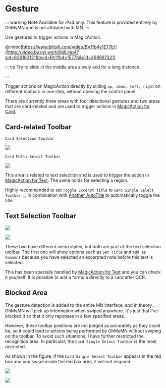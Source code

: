 # Gesture

::: warning Note
Available for iPad only. This feature is provided entirely by OhMyMN and is not affiliated with MN.
:::

Use gestures to trigger actions in MagicAction.

@video[https://www.bilibili.com/video/BV1fb4y1E77b/](https://video.busiyi.world/bili.mp4?aid=636163121&bvid=BV1fb4y1E77b&cid=499697321)

::: tip
Try to slide in the middle area slowly and for a long distance.

:::

Trigger actions on MagicAction directly by sliding `up, down, left, right` on different toolbars in one step, without opening the control panel.

There are currently three areas with four directional gestures and two areas that are card-related and are used to trigger actions in [MagicAction for Card](magicaction4card.md).

## Card-related Toolbar

`Card Selection Toolbar`

![](https://testmnbbs.oss-cn-zhangjiakou.aliyuncs.com/pic20220731101445.png?x-oss-process=base_webp)

`Card Multi-Select Toolbar`

![](https://testmnbbs.oss-cn-zhangjiakou.aliyuncs.com/pic20220731101505.png?x-oss-process=base_webp)

This area is related to text selection and is used to trigger the action in [MagicAction for Text](magicaction4text.md). The same holds for selecting a region.

Highly recommended to set `Toggle Excerpt Title` to `Card Single Select Toolbar ↓`, in combination with [Another AutoTitle](anotherautotitle.md) to automatically toggle the title. 

## Text Selection Toolbar

![](https://testmnbbs.oss-cn-zhangjiakou.aliyuncs.com/pic20220731101552.png?x-oss-process=base_webp)

![](https://testmnbbs.oss-cn-zhangjiakou.aliyuncs.com/pic20220731101619.png?x-oss-process=base_webp)

These two have different menu styles, but both are part of the text selection toolbar. The first one will show options such as `Set Title` and `Add as Comment` because you have selected an excerpted note before this text is selected.

This has been specially handled by [MagicAction for Text](magicaction4text.md) and you can check it yourself. It is possible to add a formula directly to a card after OCR.

## Blocked Area

The gesture detection is added to the entire MN interface, and in theory， OhMyMN will pick up information when swiped anywhere. It's just that I've blocked it so that it only reponses in a few specified areas.

However, these toolbar positions are not judged as accurately as they could be, so it could lead to actions being performed by OhMyMN without swiping on the toolbar. To avoid such situations, I have further restricted the recognition area. In particular, the `Card Single Select Toolbar` is the most restricted.

As shown in the figure, if the `Card Single Select Toolbar` appears in the red box and you swipe inside the red box area, it will not respond.

![](https://testmnbbs.oss-cn-zhangjiakou.aliyuncs.com/pic20220731113055.png?x-oss-process=base_webp)

![](https://testmnbbs.oss-cn-zhangjiakou.aliyuncs.com/pic20220731113307.png?x-oss-process=base_webp)
